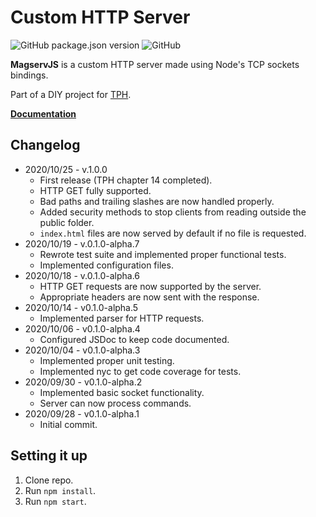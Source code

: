 # Custom HTTP Server
![GitHub package.json version](https://img.shields.io/github/package-json/v/hniklass/magserv-js)
![GitHub](https://img.shields.io/github/license/hniklass/magserv-js)

**MagservJS** is a custom HTTP server made using Node's TCP sockets bindings.

Part of a DIY project for [TPH](https://theprogrammershangout.com/).

**[Documentation](https://hniklass.github.io/magserv-js/)**

## Changelog
* 2020/10/25 - v.1.0.0
  * First release (TPH chapter 14 completed).
  * HTTP GET fully supported.
  * Bad paths and trailing slashes are now handled properly.
  * Added security methods to stop clients from reading outside the public folder.
  * `index.html` files are now served by default if no file is requested.
* 2020/10/19 - v.0.1.0-alpha.7
  * Rewrote test suite and implemented proper functional tests.
  * Implemented configuration files.
* 2020/10/18 - v.0.1.0-alpha.6
  * HTTP GET requests are now supported by the server.
  * Appropriate headers are now sent with the response.
* 2020/10/14 - v0.1.0-alpha.5
  * Implemented parser for HTTP requests.
* 2020/10/06 - v0.1.0-alpha.4
  * Configured JSDoc to keep code documented.
* 2020/10/04 - v0.1.0-alpha.3
  * Implemented proper unit testing.
  * Implemented nyc to get code coverage for tests.
* 2020/09/30 - v0.1.0-alpha.2
  * Implemented basic socket functionality.
  * Server can now process commands.
* 2020/09/28 - v0.1.0-alpha.1
  * Initial commit.

## Setting it up
1. Clone repo.
2. Run `npm install`.
3. Run `npm start`.